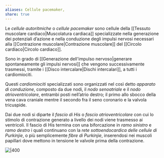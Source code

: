 ```yaml
---
aliases: Cellule pacemaker,
share: true
---
```

Le *cellule autoritmiche* o *cellule pacemaker* sono cellule della [[Tessuto muscolare cardiaco|Muscolatura cardiaca]] specializzate nella generazione dei potenziali d’azione e nella conduzione degli impulsi nervosi necessari alla [[Contrazione muscolare|Contrazione muscolare]] del [[Circolo cardiaco|Circolo cardiaco]].

Sono in grado di [[Generazione dell'impulso nervoso|generare spontaneamente gli impulsi nervosi]] che vengono successivamente trasmessi, tramite i [[Disco intercalare|Dischi intercalari]], a tutti i cardiomiociti.

Questi *cardiomiociti* specializzati sono organizzati nel così detto *apparato di conduzione*, composto da due nodi, il *nodo senoatriale* e il *nodo atrioventricolare*, entrambi posti nell’atrio destro; il primo allo sbocco della vena cava craniale mentre il secondo fra il seno coronario e la valvola tricuspide.

Dai due nodi si diparte il *fascio di His* o *fascio atrioventricolare* con cui lo stimolo di contrazione generato a livello dei nodi viene trasmesso ai ventricoli.
Il fascio di His termina con una biforcazione in *ramo sinistro* e *ramo destro* i quali continuano con la *rete sottoendocardica delle cellule di Purkinjie*, o più semplicemente *fibre di Purkinjie*, inserendosi nei muscoli papillari dove mettono in tensione le valvole prima della contrazione.

![|400](6314647f1114b99642f83a41fd6fe0b0_MD5%201.png)